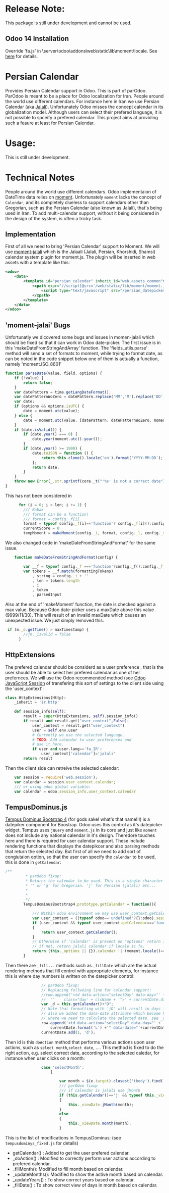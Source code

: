 Release Note:
============
This package is still under development and cannot be used.
## Odoo 14 Installation
Override 'fa.js' in \server\odoo\addons\web\static\lib\moment\locale.
See [here](https://github.com/parodoo/parOdoo/issues/5) for details.


Persian Calendar
================
Provides Persian Calendar support in Odoo.
This is part of parOdoo. ParOdoo is meant to be a place for Odoo localization for Iran.
People around the world use different calendars. For instance here in Iran we use Persian Calendar (aka [Jalali](https://en.wikipedia.org/wiki/Jalali_calendar)). Unfortunately Odoo misses the concept calendar in its globalization model. Although users can select their prefered language, it is not possible to spceify a prefered calendar. This project aims at providing such a feaure at least for Persian Calendar.


Usage:
=====
This is still under development.

Technical Notes
===============
People around the world use different calendars. Odoo implementaion of DateTime data relies on [moment](https://github.com/moment/moment). Unfortunately `moment` lacks the concept of `Calendar`,  and its completely clueless to support calendars other than Gregorian, such as the Persian Calendar (also known as Jalali), that's being used in Iran.
To add multi-calendar support, without it being considered in the design of the system, is often a tricky task. 

## Implementation
First of all we need to bring 'Persian Calendar' support to Moment. We will use [moment-jalali](https://github.com/jalaali/moment-jalaali) which is the Jalaali (Jalali, Persian, Khorshidi, Shamsi) calendar system plugin for moment.js. The plugin will be inserted in web assets with a template like this:

```xml
<odoo>
    <data>
        <template id="persian_calendar" inherit_id="web.assets_common">
            <xpath expr="//script[@src='/web/static/lib/moment/moment.js']" position="after">
            	<script type="text/javascript" src="/persian_datepicker/static/src/js/moment-jalaali.js"></script>
            </xpath>
        </template>
    </data>
</odoo>
```


## 'moment-jalai' Bugs
Unfortunatly we dicovered some bugs and issues in momen-jalali which should be fixed so that it can work in Odoo date-picker.
The first issue is in this 'makeDateFromStringAndArray' function. The 'fields_utils.parse' method will send a set of formats to moment, while trying to format date, as can be noted in the code snippet below one of them is actually a function, namely 'moment.ISO_8601'
```js
function parseDate(value, field, options) {
    if (!value) {
        return false;
    }
    var datePattern = time.getLangDateFormat();
    var datePatternWoZero = datePattern.replace('MM','M').replace('DD','D');
    var date;
    if (options && options.isUTC) {
        date = moment.utc(value);
    } else {
        date = moment.utc(value, [datePattern, datePatternWoZero, moment.ISO_8601]);
    }
    if (date.isValid()) {
        if (date.year() === 0) {
            date.year(moment.utc().year());
        }
        if (date.year() >= 1900) {
            date.toJSON = function () {
                return this.clone().locale('en').format('YYYY-MM-DD');
            };
            return date;
        }
    }
    throw new Error(_.str.sprintf(core._t("'%s' is not a correct date"), value));
}

```

This has not been considered in 

```js
      for (i = 0; i < len; i += 1) {
        /// Babak
        /// format can be a function!
        /// format = config._f[i]
        format = typeof config._f[i]=='function'? config._f[i]():config._f[i];
        currentScore = 0
        tempMoment = makeMoment(config._i, format, config._l, config._strict, utc)

```

We also changed code in 'makeDateFromStringAndFormat' for the same issue.

```js
    function makeDateFromStringAndFormat(config) {

        var __f = typeof config._f ==='function'?config._f():config._f;
        var tokens = __f.match(formattingTokens)
            , string = config._i + ''
            , len = tokens.length
            , i
            , token
            , parsedInput
```

Also at the end of 'makeMoment' function, the date is checked against a max value. Because Odoo date-picker uses a maxDate above this value (9999/11/30). This will result of an invalid maxDate which causes an unexpected issue. We just simply removed this:

```js
 if (m._d.getTime() > maxTimestamp) {
        //jm._isValid = false
      }
```

## HttpExtensions
The prefered calendar should be considerd as a user preference , that is the user should be able to select her prefered calendar as one of her prefernces. We will use the Odoo recommended method (see [Odoo JavaScript Session](https://www.odoo.com/documentation/13.0/reference/javascript_reference.html#session) of transfering this sort of settings to the client side using the 'user_context':

```py
class HttpExtensions(Http):
    _inherit = 'ir.http'

    def session_info(self):
        result = super(HttpExtensions, self).session_info()
        if result and result.get("user_context",False):
            user_context = result.get("user_context")
            user = self.env.user
            # Currently we use the selected language.
            # TODO: Add calendar to user preferences and
            # use it here.
            if user and user.lang=='fa_IR':
                user_context['calendar']='jalali'
        return result
```
Then the client side can retreive the selected calendar:

```js
    var session = require('web.session');
    var calendar = session.user_context.calendar;
    /// or using odoo global variable:
    var calendar = odoo.session_info.user_context.calendar
```
## TempusDominus.js
[Tempus Dominus Bootstrap 4](https://github.com/tempusdominus/bootstrap-4) (for gods sake! what's that name!!!) is a datepiker component for Boostrap. Odoo uses this control as it's datepicker widget. Tempus uses `jQuery` and `moment.js` in its core and just like `moment` does not include any national calendar in it's design. Theredore touches here and there is required for user calendar support. These include rendering functions that displays the datepikcer and also parsing methods that return the selected day. But first of all we need to add sort of congiutaion option, so that the user can specify the `calendar` to be used, this is done in `getCalendar`:
```js
/**
         * parOdoo fixup: 
         * Returns the calendar to be used. This is a single character such as
         * '' or 'g' for Gregorian. 'j' for Persian (jalali) etc...
         * 
         * 
         */
        TempusDominusBootstrap4.prototype.getCalendar = function(){

            /// Within odoo environment we may use user_context.getCalendar
            var user_context = ((typeof odoo=='undefined'?{}:odoo).session_info ||{}).user_context;
            if (user_context && typeof user_context.getCalendar==='function')
            {
                return user_context.getCalendar();
            }
            // Otherwise if 'calendar' is present on 'options' return it
            // if not, return jalali calendar if locale is fa.
            return (this._options || {}).calendar || (moment.locale()=='fa'?'j':'');
        }
```
Then there are `_fill...` methods such as `_fillDate` which are the actual rendering methods that fill control with appropriate elements, for instance this is where day numbers is written on the datepicker control:
```js
                // parOdoo fixup:
                // Replacing follwoing line for calendar support:
                //row.append('<td data-action="selectDay" data-day="' + currentDate.format('L') +
                //  '"    class="day' + clsName + '">' + currentDate.date() + '</td>');
                var _d = this.getCalendar()+"D";
                // Note that formatting with 'jD' will result in days in Persian Calendar.
                // also we added the data-date attribute which become handy in click events
                // where we need to calculate the selected date. see _doAction.
                row.append('<td data-action="selectDay" data-day="' + 
                    currentDate.format('L') +'" data-date="'+currentDate.format("YYYY-MM-DD") +'" class="day' + clsName + '">' + currentDate.format(_d) + '</td>');
                currentDate.add(1, 'd');

```
Then id is this `doAction` method that performs various actions upon user actions, such as `select month`,`select date`, .... This method is fixed to do the right action, e.g. select correct date, according to the selected caledar, for instance when user clicks on a month:
```js
                case 'selectMonth':
                    {

                        var month = $(e.target).closest('tbody').find('span').index($(e.target));
                        /// parOdoo fixup
                        /// if calendar is jalali use jMonth
                        if (this.getCalendar()=='j' && typeof this._viewDate.jMonth=='function')
                        {
                            this._viewDate.jMonth(month);
                        }
                        else
                        {
                            this._viewDate.month(month);
                        }

```

This is the list of modifications in TempusDominus: (see `tempusdominys_fixed.js` for details)
* getCalendar() : Added to get the user prefered calendar.
* _doAction() : Modified to correctly perform user actions according to prefered calendar.
* _fillMonth(): Modified to fill month based on calendar.
* _updateMonths(): Modified to show the active month based on calendar.
* _updateYears() : To show correct years based on calendar.
* _fillDate() : To show correct view of days in month based on calendar.


